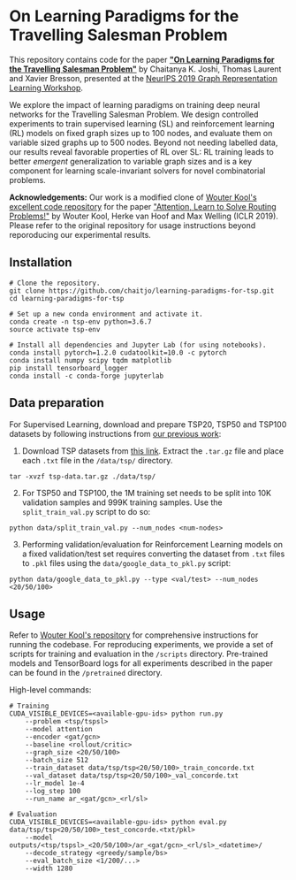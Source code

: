# On Learning Paradigms for the Travelling Salesman Problem

This repository contains code for the paper 
[**"On Learning Paradigms for the Travelling Salesman Problem"**](https://arxiv.org/abs/1910.07210)
by Chaitanya K. Joshi, Thomas Laurent and Xavier Bresson, presented at the [NeurIPS 2019 Graph Representation Learning Workshop](https://grlearning.github.io/overview/).

We explore the impact of learning paradigms on training deep neural networks for the Travelling Salesman Problem. 
We design controlled experiments to train supervised learning (SL) and reinforcement learning (RL) models on fixed graph sizes up to 100 nodes, and evaluate them on variable sized graphs up to 500 nodes.
Beyond not needing labelled data, our results reveal favorable properties of RL over SL:
RL training leads to better *emergent* generalization to variable graph sizes and 
is a key component for learning scale-invariant solvers for novel combinatorial problems.

**Acknowledgements:** Our work is a modified clone of [Wouter Kool's excellent code repository](https://github.com/wouterkool/attention-learn-to-route) for the paper ["Attention, Learn to Solve Routing Problems!"](https://openreview.net/forum?id=ByxBFsRqYm) by Wouter Kool, Herke van Hoof and Max Welling (ICLR 2019). 
Please refer to the original repository for usage instructions beyond reporoducing our experimental results.

## Installation

```
# Clone the repository. 
git clone https://github.com/chaitjo/learning-paradigms-for-tsp.git
cd learning-paradigms-for-tsp

# Set up a new conda environment and activate it.
conda create -n tsp-env python=3.6.7
source activate tsp-env

# Install all dependencies and Jupyter Lab (for using notebooks).
conda install pytorch=1.2.0 cudatoolkit=10.0 -c pytorch
conda install numpy scipy tqdm matplotlib
pip install tensorboard_logger
conda install -c conda-forge jupyterlab
```

## Data preparation

For Supervised Learning, download and prepare TSP20, TSP50 and TSP100 datasets by following instructions from [our previous work](https://github.com/chaitjo/graph-convnet-tsp):
1. Download TSP datasets from [this link](https://drive.google.com/open?id=1-5W-S5e7CKsJ9uY9uVXIyxgbcZZNYBrp). Extract the `.tar.gz` file and place each `.txt` file in the `/data/tsp/` directory.
```
tar -xvzf tsp-data.tar.gz ./data/tsp/
```

2. For TSP50 and TSP100, the 1M training set needs to be split into 10K validation samples and 999K training samples. Use the `split_train_val.py` script to do so: 
```
python data/split_train_val.py --num_nodes <num-nodes>
```

3. Performing validation/evaluation for Reinforcement Learning models on a fixed validation/test set requires converting the dataset from `.txt` files to `.pkl` files using the `data/google_data_to_pkl.py` script: 
```
python data/google_data_to_pkl.py --type <val/test> --num_nodes <20/50/100>
```

## Usage

Refer to [Wouter Kool's repository](https://github.com/wouterkool/attention-learn-to-route) for comprehensive instructions for running the codebase.
For reproducing experiments, we provide a set of scripts for training and evaluation in the `/scripts` directory.
Pre-trained models and TensorBoard logs for all experiments described in the paper can be found in the `/pretrained` directory.

High-level commands:
```
# Training
CUDA_VISIBLE_DEVICES=<available-gpu-ids> python run.py 
    --problem <tsp/tspsl> 
    --model attention 
    --encoder <gat/gcn> 
    --baseline <rollout/critic> 
    --graph_size <20/50/100> 
    --batch_size 512 
    --train_dataset data/tsp/tsp<20/50/100>_train_concorde.txt 
    --val_dataset data/tsp/tsp<20/50/100>_val_concorde.txt 
    --lr_model 1e-4 
    --log_step 100 
    --run_name ar_<gat/gcn>_<rl/sl>
    
# Evaluation
CUDA_VISIBLE_DEVICES=<available-gpu-ids> python eval.py data/tsp/tsp<20/50/100>_test_concorde.<txt/pkl>
    --model outputs/<tsp/tspsl>_<20/50/100>/ar_<gat/gcn>_<rl/sl>_<datetime>/ 
    --decode_strategy <greedy/sample/bs> 
    --eval_batch_size <1/200/...>
    --width 1280 
```

